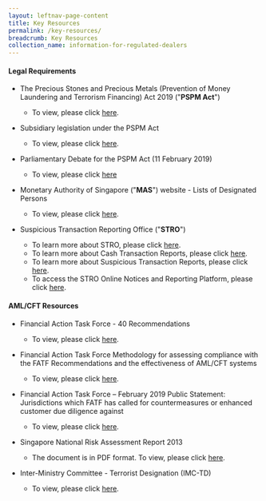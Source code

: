 ```yaml
---
layout: leftnav-page-content
title: Key Resources
permalink: /key-resources/
breadcrumb: Key Resources
collection_name: information-for-regulated-dealers
---
```


#### Legal Requirements

* The Precious Stones and Precious Metals (Prevention of Money Laundering and Terrorism Financing) Act 2019 ("**PSPM Act**")
  * To view, please click [here](https://sso.agc.gov.sg/Act/PSPMPMLTFA2019).

* Subsidiary legislation under the PSPM Act
  * To view, please click [here](https://sso.agc.gov.sg/Act/PSPMPMLTFA2019?ViewType=Sl).
* Parliamentary Debate for the PSPM Act (11 February 2019)
  * To view, please click [here](https://sprs.parl.gov.sg/search/sprs3topic?reportid=bill-349)
* Monetary Authority of Singapore ("**MAS**") website - Lists of Designated Persons
  * To view, please click [here](http://www.mas.gov.sg/Regulations-and-Financial-Stability/Anti-Money-Laundering-Countering-The-Financing-Of-Terrorism-And-Targeted-Financial-Sanctions/Targeted-Financial-Sanctions/Lists-of-Designated-Individuals-and-Entities.aspx).


* Suspicious Transaction Reporting Office ("**STRO**")
  * To learn more about STRO, please click [here](https://www.police.gov.sg/about-us/organisational-structure/specialist-staff-departments/commercial-affairs-department/aml-cft/suspicious-transaction-reporting-office).
  * To learn more about Cash Transaction Reports, please click [here](https://www.police.gov.sg/about-us/organisational-structure/specialist-staff-departments/commercial-affairs-department/aml-cft/suspicious-transaction-reporting-office/cash-transaction-reporting#content).
  * To learn more about Suspicious Transaction Reports, please click [here](https://www.police.gov.sg/about-us/organisational-structure/specialist-staff-departments/commercial-affairs-department/aml-cft/suspicious-transaction-reporting-office/suspicious-transaction-reporting#content).
  * To access the STRO Online Notices and Reporting Platform, please click [here](https://www.police.gov.sg/e-services/report/stro-online-notices-and-reporting-platform).

#### AML/CFT Resources

* Financial Action Task Force - 40 Recommendations
  * To view, please click [here](http://www.fatf-gafi.org/publications/fatfrecommendations/documents/fatf-recommendations.html).

* Financial Action Task Force Methodology for assessing compliance with the FATF Recommendations and the effectiveness of AML/CFT systems
  * To view, please click [here](http://www.fatf-gafi.org/publications/mutualevaluations/documents/fatf-methodology.html).

* Financial Action Task Force – February 2019 Public Statement: Jurisdictions which FATF has called for countermeasures or enhanced customer due diligence against
  * To view, please click [here](http://www.mas.gov.sg/Regulations-and-Financial-Stability/Anti-Money-Laundering-Countering-The-Financing-Of-Terrorism-And-Targeted-Financial-Sanctions/Anti-Money-Laundering-and-Countering-the-Financing-of-Terrorism/AMLCFT-Announcements/2019/February-2019-FATF-Statement.aspx).

* Singapore National Risk Assessment Report 2013
  * The document is in PDF format. To view, please click [here](/images/Singapore%20NRA%20Report%202013_24032015.pdf).

* Inter-Ministry Committee - Terrorist Designation (IMC-TD)
  * To view, please click [here](https://www.mha.gov.sg/inter-ministry-committee-terrorist-designation-(imc-td)).
